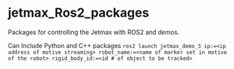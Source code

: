 # jetmax_Ros2_packages
Packages for controlling the Jetmax with ROS2 and demos.

Can Include Python and C++ packages
`ros2 launch jetmax_demo_3 ip:=<ip address of motive streaming> robot_name:=<name of marker set in motive of the robot> rigid_body_id:=<id # of object to be tracked>`
